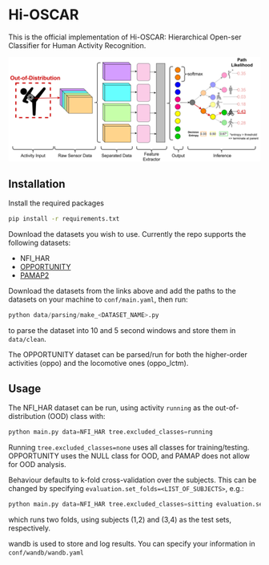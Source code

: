 # Hi-OSCAR

This is the official implementation of Hi-OSCAR: Hierarchical Open-ser Classifier for Human Activity Recognition.

![Hi-OSCAR methodology overview](hierarchy_workflow.png)

## Installation

Install the required packages 

```bash
pip install -r requirements.txt
```

Download the datasets you wish to use. Currently the repo supports the following datasets:
- NFI_HAR
- [OPPORTUNITY](https://archive.ics.uci.edu/dataset/226/opportunity+activity+recognition)
- [PAMAP2](https://archive.ics.uci.edu/dataset/231/pamap2+physical+activity+monitoring)

Download the datasets from the links above and add the paths to the datasets on your machine to `conf/main.yaml`, then run: 
```python 
python data/parsing/make_<DATASET_NAME>.py
```
to parse the dataset into 10 and 5 second windows and store them in `data/clean`.

The OPPORTUNITY dataset can be parsed/run for both the higher-order activities (oppo) and the locomotive ones (oppo_lctm).

## Usage

The NFI_HAR dataset can be run, using activity `running` as the out-of-distribution (OOD) class with:
```python 
python main.py data=NFI_HAR tree.excluded_classes=running
```
Running `tree.excluded_classes=none` uses all classes for training/testing.
OPPORTUNITY uses the NULL class for OOD, and PAMAP does not allow for OOD analysis.

Behaviour defaults to k-fold cross-validation over the subjects. This can be changed by specifying `evaluation.set_folds=<LIST_OF_SUBJECTS>`, e.g.:
```python 
python main.py data=NFI_HAR tree.excluded_classes=sitting evaluation.set_folds=[[1,2], [3,4]]
```
which runs two folds, using subjects (1,2) and (3,4) as the test sets, respectively.

wandb is used to store and log results. You can specify your information in `conf/wandb/wandb.yaml`

<!-- REFERENCE -->